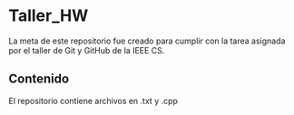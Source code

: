 # Taller_HW

La meta de este repositorio fue creado para cumplir con la tarea asignada por el taller de Git y GitHub de la IEEE CS.

## Contenido

El repositorio contiene archivos en .txt y .cpp
